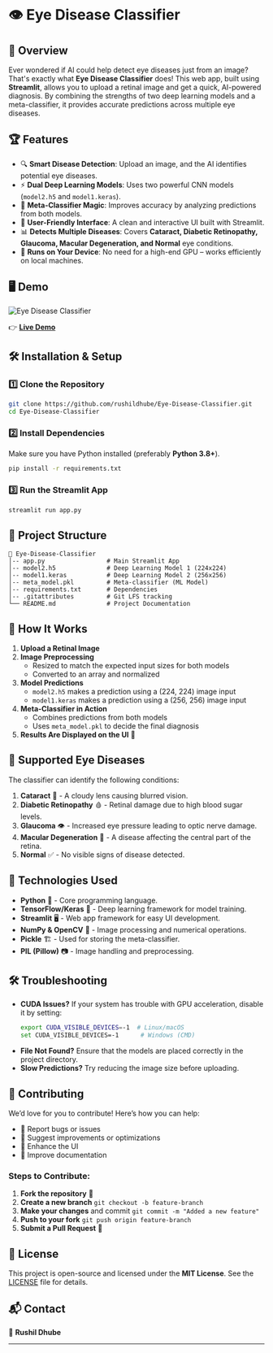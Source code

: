 # 👁️ Eye Disease Classifier

## 🚀 Overview
Ever wondered if AI could help detect eye diseases just from an image? That's exactly what **Eye Disease Classifier** does! This web app, built using **Streamlit**, allows you to upload a retinal image and get a quick, AI-powered diagnosis. By combining the strengths of two deep learning models and a meta-classifier, it provides accurate predictions across multiple eye diseases.

## 🏆 Features
- 🔍 **Smart Disease Detection**: Upload an image, and the AI identifies potential eye diseases.
- ⚡ **Dual Deep Learning Models**: Uses two powerful CNN models (`model2.h5` and `model1.keras`).
- 🤖 **Meta-Classifier Magic**: Improves accuracy by analyzing predictions from both models.
- 🎨 **User-Friendly Interface**: A clean and interactive UI built with Streamlit.
- 📊 **Detects Multiple Diseases**: Covers **Cataract, Diabetic Retinopathy, Glaucoma, Macular Degeneration, and Normal** eye conditions.
- 📂 **Runs on Your Device**: No need for a high-end GPU – works efficiently on local machines.

## 🖥️ Demo
![Eye Disease Classifier](https://upload.wikimedia.org/wikipedia/commons/thumb/a/a9/MyStrangeIris.JPG/1024px-MyStrangeIris.JPG)  

👉 **[Live Demo](https://eye-disease-classifier.streamlit.app/)**

## 🛠️ Installation & Setup
### 1️⃣ Clone the Repository
```sh
git clone https://github.com/rushildhube/Eye-Disease-Classifier.git
cd Eye-Disease-Classifier
```

### 2️⃣ Install Dependencies
Make sure you have Python installed (preferably **Python 3.8+**).
```sh
pip install -r requirements.txt
```

### 3️⃣ Run the Streamlit App
```sh
streamlit run app.py
```

## 📂 Project Structure
```
📁 Eye-Disease-Classifier
│-- app.py                 # Main Streamlit App
│-- model2.h5              # Deep Learning Model 1 (224x224)
│-- model1.keras           # Deep Learning Model 2 (256x256)
│-- meta_model.pkl         # Meta-classifier (ML Model)
│-- requirements.txt       # Dependencies
│-- .gitattributes         # Git LFS tracking
└── README.md              # Project Documentation
```

## 📖 How It Works
1. **Upload a Retinal Image**
2. **Image Preprocessing**
   - Resized to match the expected input sizes for both models
   - Converted to an array and normalized
3. **Model Predictions**
   - `model2.h5` makes a prediction using a (224, 224) image input
   - `model1.keras` makes a prediction using a (256, 256) image input
4. **Meta-Classifier in Action**
   - Combines predictions from both models
   - Uses `meta_model.pkl` to decide the final diagnosis
5. **Results Are Displayed on the UI** 🎯

## 🏥 Supported Eye Diseases
The classifier can identify the following conditions:

1. **Cataract** 🏥 - A cloudy lens causing blurred vision.
2. **Diabetic Retinopathy** 🩸 - Retinal damage due to high blood sugar levels.
3. **Glaucoma** 👁️ - Increased eye pressure leading to optic nerve damage.
4. **Macular Degeneration** 🔬 - A disease affecting the central part of the retina.
5. **Normal** ✅ - No visible signs of disease detected.

## 📌 Technologies Used
- **Python** 🐍 - Core programming language.
- **TensorFlow/Keras** 🤖 - Deep learning framework for model training.
- **Streamlit** 🖥️ - Web app framework for easy UI development.
- **NumPy & OpenCV** 🔢 - Image processing and numerical operations.
- **Pickle** 🏗️ - Used for storing the meta-classifier.
- **PIL (Pillow)** 📷 - Image handling and preprocessing.

## 🛠️ Troubleshooting
- **CUDA Issues?** If your system has trouble with GPU acceleration, disable it by setting:
  ```sh
  export CUDA_VISIBLE_DEVICES=-1  # Linux/macOS
  set CUDA_VISIBLE_DEVICES=-1      # Windows (CMD)
  ```
- **File Not Found?** Ensure that the models are placed correctly in the project directory.
- **Slow Predictions?** Try reducing the image size before uploading.

## 🤝 Contributing
We’d love for you to contribute! Here’s how you can help:
- 📌 Report bugs or issues
- 🚀 Suggest improvements or optimizations
- 🎨 Enhance the UI
- 📜 Improve documentation

### Steps to Contribute:
1. **Fork the repository** 🍴
2. **Create a new branch** `git checkout -b feature-branch`
3. **Make your changes** and commit `git commit -m "Added a new feature"`
4. **Push to your fork** `git push origin feature-branch`
5. **Submit a Pull Request** 🚀

## 📜 License
This project is open-source and licensed under the **MIT License**. See the [LICENSE](LICENSE) file for details.

## 📬 Contact
👤 **Rushil Dhube**  

---

